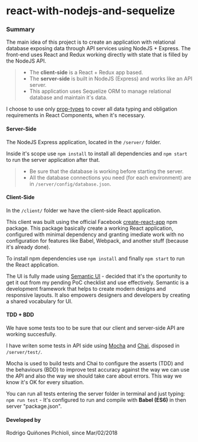 # react-with-nodejs-and-sequelize

### Summary
The main idea of this project is to create an application with relational database exposing data through API services using NodeJS + Express. The front-end uses React and Redux working directly with state that is filled by the NodeJS API.

> - The **client-side** is a React + Redux app based.
> - The **server-side** is built in NodeJS (Express) and works like an API server.
> - This application uses Sequelize ORM to manage relational database and maintain it's data.

I choose to use only [prop-types](https://www.npmjs.com/package/prop-types) to cover all data typing and obligation requirements in React Components, when it's necessary. 

#### Server-Side
The NodeJS Express application, located in the ```/server/``` folder.

Inside it's scope use ```npm install``` to install all dependencies and ```npm start``` to run the server application after that.

> - Be sure that the database is working before starting the server.
> - All the database connections you need (for each environment) are in ```/server/config/database.json```.

#### Client-Side
In the ```/client/``` folder we have the client-side React application.

This client was built using the official Facebook [create-react-app](https://www.npmjs.com/package/create-react-app) npm package. This package basically create a working React application, configured with minimal dependency and granting imediate work with no configuration for features like Babel, Webpack, and another stuff (because it's already done).

To install npm dependencies use ```npm install``` and finally ```npm start``` to run the React application.

The UI is fully made using [Semantic UI](https://semantic-ui.com/) - decided that it's the oportunity to get it out from my pending PoC checklist and use effectively. Semantic is a development framework that helps to create modern designs and responsive layouts. It also empowers designers and developers by creating a shared vocabulary for UI.

#### TDD + BDD
We have some tests too to be sure that our client and server-side API are working succesfully.

I have writen some tests in API side using [Mocha](https://mochajs.org/) and [Chai](http://www.chaijs.com/), disposed in ```/server/test/```.

Mocha is used to build tests and Chai to configure the asserts (TDD) and the behaviours (BDD) to improve test accuracy against the way we can use the API and also the way we should take care about errors. This way we know it's OK for every situation.

You can run all tests entering the server folder in terminal and just typing: ```npm run test``` - It's configured to run and compile with **Babel (ES6)** in then server "package.json".

#### Developed by
Rodrigo Quiñones Pichioli, since Mar/02/2018
